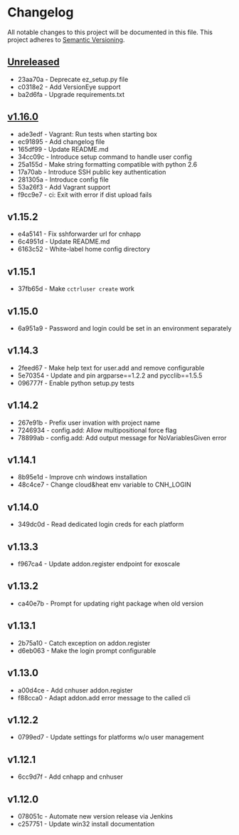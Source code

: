 # Changelog

All notable changes to this project will be documented in this file.
This project adheres to [Semantic Versioning](http://semver.org/).

## [Unreleased][unreleased]

* 23aa70a - Deprecate ez_setup.py file
* c0318e2 - Add VersionEye support
* ba2d6fa - Upgrade requirements.txt

## [v1.16.0]

* ade3edf - Vagrant: Run tests when starting box
* ec91895 - Add changelog file
* 165df99 - Update README.md
* 34cc09c - Introduce setup command to handle user config
* 25a155d - Make string formatting compatible with python 2.6
* 17a70ab - Introduce SSH public key authentication
* 281305a - Introduce config file
* 53a26f3 - Add Vagrant support
* f9cc9e7 - ci: Exit with error if dist upload fails

## v1.15.2

* e4a5141 - Fix sshforwarder url for cnhapp
* 6c4951d - Update README.md
* 6163c52 - White-label home config directory

## v1.15.1

* 37fb65d - Make `cctrluser create` work

## v1.15.0

* 6a951a9 - Password and login could be set in an environment separately

## v1.14.3

* 2feed67 - Make help text for user.add and remove configurable
* 5e70354 - Update and pin argparse==1.2.2 and pycclib==1.5.5
* 096777f - Enable python setup.py tests

## v1.14.2

* 267e91b - Prefix user invation with project name
* 7246934 - config.add: Allow multipositional force flag
* 78899ab - config.add: Add output message for NoVariablesGiven error

## v1.14.1

* 8b95e1d - Improve cnh windows installation
* 48c4ce7 - Change cloud&heat env variable to CNH_LOGIN 

## v1.14.0

* 349dc0d - Read dedicated login creds for each platform

## v1.13.3

* f967ca4 - Update addon.register endpoint for exoscale

## v1.13.2

* ca40e7b - Prompt for updating right package when old version

## v1.13.1

* 2b75a10 - Catch exception on addon.register
* d6eb063 - Make the login prompt configurable

## v1.13.0

* a00d4ce - Add cnhuser addon.register
* f88cca0 - Adapt addon.add error message to the called cli

## v1.12.2

* 0799ed7 - Update settings for platforms w/o user management

## v1.12.1

* 6cc9d7f - Add cnhapp and cnhuser 

## v1.12.0

* 078051c - Automate new version release via Jenkins 
* c257751 - Update win32 install documentation 


[unreleased]: https://github.com/cloudControl/cctrl/compare/v1.16.0...HEAD
[v1.16.0]: https://github.com/cloudControl/cctrl/compare/v1.15.2...v1.16.0
